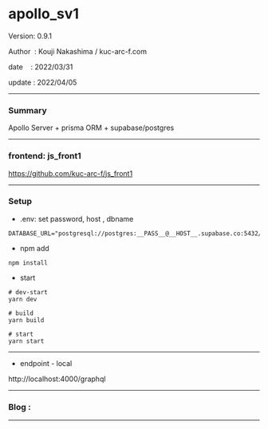 ﻿# apollo_sv1

 Version: 0.9.1

 Author  : Kouji Nakashima / kuc-arc-f.com

 date    : 2022/03/31 

 update  : 2022/04/05

***
### Summary

Apollo Server + prisma ORM + supabase/postgres


***
### frontend: js_front1

https://github.com/kuc-arc-f/js_front1

***
### Setup

* .env:  set password, host , dbname
```
DATABASE_URL="postgresql://postgres:__PASS__@__HOST__.supabase.co:5432/dbname"
```

* npm add
```
npm install
```


* start


```
# dev-start
yarn dev

# build
yarn build

# start
yarn start
```

***
* endpoint - local

http://localhost:4000/graphql

***
### Blog :


***

